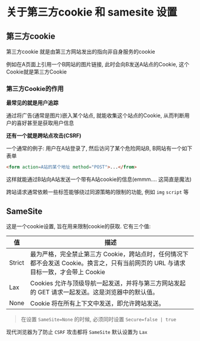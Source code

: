 # 关于第三方cookie 和 samesite 设置

## 第三方cookie

第三方cookie 就是由第三方网站发出的指向非自身服务的cookie

例如在A页面上引用一个B网站的图片链接, 此时会向B发送A站点的Cookie, 这个Cookie就是第三方Cookie


### 第三方Cookie的作用

**最常见的就是用户追踪**

通过将广告(通常是图片)嵌入某个站点, 就能收集这个站点的Cookie, 从而判断用户的喜好甚至是获取用户信息

**还有一个就是跨站点攻击(CSRF)**

一个通常的例子: 用户在A站登录了, 然后访问了某个危险网站B, B网站有一个如下表单
```html
<form action=A站的某个地址 method="POST">...</from>
```
这样就能通过B站向A站发送一个带有A站cookie的信息(emmm.... 这简直是魔法)

跨站请求通常依赖一些标签能够绕过同源策略的限制的功能, 例如 `img` `script` 等



## SameSite 

这是一个cookie设置, 旨在用来限制cookie的获取. 它有三个值:

| 值     | 描述                                                                                                                               |
| ------ | ---------------------------------------------------------------------------------------------------------------------------------- |
| Strict | 最为严格，完全禁止第三方 Cookie，跨站点时，任何情况下都不会发送 Cookie。换言之，只有当前网页的 URL 与请求目标一致，才会带上 Cookie |
| Lax    | Cookies 允许与顶级导航一起发送，并将与第三方网站发起的 GET 请求一起发送。这是浏览器中的默认值。                                    |
| None   | Cookie 将在所有上下文中发送，即允许跨站发送。                                                                                      |


> 在设置 `SameSite=None` 的时候, 必须同时设置 `Secure=false | true`                                                                    

现代浏览器为了防止 `CSRF` 攻击都将 `SameSite` 默认设置为 `Lax`